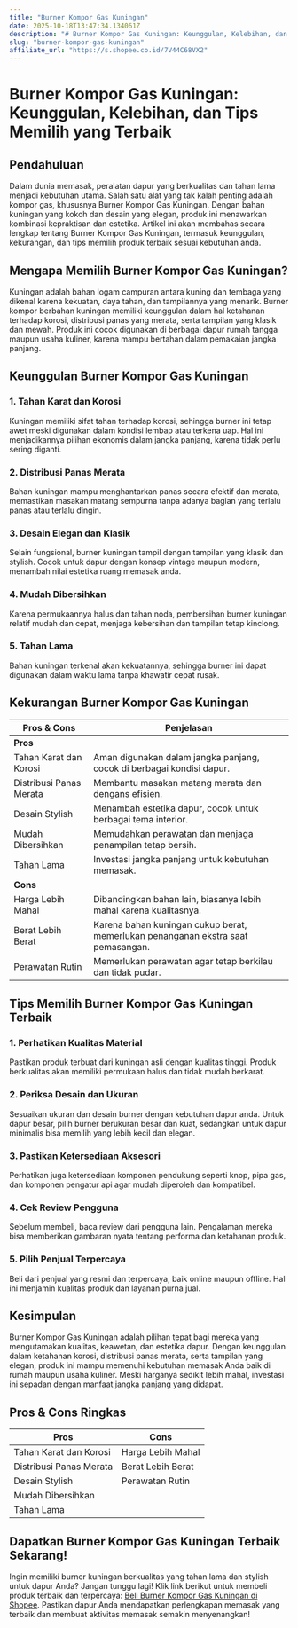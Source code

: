 ```yaml
---
title: "Burner Kompor Gas Kuningan"
date: 2025-10-18T13:47:34.134061Z
description: "# Burner Kompor Gas Kuningan: Keunggulan, Kelebihan, dan Tips Memilih yang Terbaik..."
slug: "burner-kompor-gas-kuningan"
affiliate_url: "https://s.shopee.co.id/7V44C68VX2"
---
```

# Burner Kompor Gas Kuningan: Keunggulan, Kelebihan, dan Tips Memilih yang Terbaik

## Pendahuluan

Dalam dunia memasak, peralatan dapur yang berkualitas dan tahan lama menjadi kebutuhan utama. Salah satu alat yang tak kalah penting adalah kompor gas, khususnya Burner Kompor Gas Kuningan. Dengan bahan kuningan yang kokoh dan desain yang elegan, produk ini menawarkan kombinasi kepraktisan dan estetika. Artikel ini akan membahas secara lengkap tentang Burner Kompor Gas Kuningan, termasuk keunggulan, kekurangan, dan tips memilih produk terbaik sesuai kebutuhan anda.

## Mengapa Memilih Burner Kompor Gas Kuningan?

Kuningan adalah bahan logam campuran antara kuning dan tembaga yang dikenal karena kekuatan, daya tahan, dan tampilannya yang menarik. Burner kompor berbahan kuningan memiliki keunggulan dalam hal ketahanan terhadap korosi, distribusi panas yang merata, serta tampilan yang klasik dan mewah. Produk ini cocok digunakan di berbagai dapur rumah tangga maupun usaha kuliner, karena mampu bertahan dalam pemakaian jangka panjang.

## Keunggulan Burner Kompor Gas Kuningan

### 1. Tahan Karat dan Korosi

Kuningan memiliki sifat tahan terhadap korosi, sehingga burner ini tetap awet meski digunakan dalam kondisi lembap atau terkena uap. Hal ini menjadikannya pilihan ekonomis dalam jangka panjang, karena tidak perlu sering diganti.

### 2. Distribusi Panas Merata

Bahan kuningan mampu menghantarkan panas secara efektif dan merata, memastikan masakan matang sempurna tanpa adanya bagian yang terlalu panas atau terlalu dingin.

### 3. Desain Elegan dan Klasik

Selain fungsional, burner kuningan tampil dengan tampilan yang klasik dan stylish. Cocok untuk dapur dengan konsep vintage maupun modern, menambah nilai estetika ruang memasak anda.

### 4. Mudah Dibersihkan

Karena permukaannya halus dan tahan noda, pembersihan burner kuningan relatif mudah dan cepat, menjaga kebersihan dan tampilan tetap kinclong.

### 5. Tahan Lama

Bahan kuningan terkenal akan kekuatannya, sehingga burner ini dapat digunakan dalam waktu lama tanpa khawatir cepat rusak.

## Kekurangan Burner Kompor Gas Kuningan

| Pros & Cons                | Penjelasan                                                               |
|----------------------------|---------------------------------------------------------------------------|
| **Pros**                  |                                                                           |
| Tahan Karat dan Korosi   | Aman digunakan dalam jangka panjang, cocok di berbagai kondisi dapur. |
| Distribusi Panas Merata  | Membantu masakan matang merata dan dengans efisien.                     |
| Desain Stylish           | Menambah estetika dapur, cocok untuk berbagai tema interior.            |
| Mudah Dibersihkan        | Memudahkan perawatan dan menjaga penampilan tetap bersih.              |
| Tahan Lama               | Investasi jangka panjang untuk kebutuhan memasak.                      |
| **Cons**                  |                                                                           |
| Harga Lebih Mahal       | Dibandingkan bahan lain, biasanya lebih mahal karena kualitasnya.      |
| Berat Lebih Berat       | Karena bahan kuningan cukup berat, memerlukan penanganan ekstra saat pemasangan. |
| Perawatan Rutin         | Memerlukan perawatan agar tetap berkilau dan tidak pudar.             |

## Tips Memilih Burner Kompor Gas Kuningan Terbaik

### 1. Perhatikan Kualitas Material

Pastikan produk terbuat dari kuningan asli dengan kualitas tinggi. Produk berkualitas akan memiliki permukaan halus dan tidak mudah berkarat.

### 2. Periksa Desain dan Ukuran

Sesuaikan ukuran dan desain burner dengan kebutuhan dapur anda. Untuk dapur besar, pilih burner berukuran besar dan kuat, sedangkan untuk dapur minimalis bisa memilih yang lebih kecil dan elegan.

### 3. Pastikan Ketersediaan Aksesori

Perhatikan juga ketersediaan komponen pendukung seperti knop, pipa gas, dan komponen pengatur api agar mudah diperoleh dan kompatibel.

### 4. Cek Review Pengguna

Sebelum membeli, baca review dari pengguna lain. Pengalaman mereka bisa memberikan gambaran nyata tentang performa dan ketahanan produk.

### 5. Pilih Penjual Terpercaya

Beli dari penjual yang resmi dan terpercaya, baik online maupun offline. Hal ini menjamin kualitas produk dan layanan purna jual.

## Kesimpulan

Burner Kompor Gas Kuningan adalah pilihan tepat bagi mereka yang mengutamakan kualitas, keawetan, dan estetika dapur. Dengan keunggulan dalam ketahanan korosi, distribusi panas merata, serta tampilan yang elegan, produk ini mampu memenuhi kebutuhan memasak Anda baik di rumah maupun usaha kuliner. Meski harganya sedikit lebih mahal, investasi ini sepadan dengan manfaat jangka panjang yang didapat.

## Pros & Cons Ringkas

| Pros                     | Cons                          |
|-------------------------|------------------------------|
| Tahan Karat dan Korosi | Harga Lebih Mahal          |
| Distribusi Panas Merata| Berat Lebih Berat           |
| Desain Stylish          | Perawatan Rutin             |
| Mudah Dibersihkan       |                              |
| Tahan Lama              |                              |

## Dapatkan Burner Kompor Gas Kuningan Terbaik Sekarang!

Ingin memiliki burner kuningan berkualitas yang tahan lama dan stylish untuk dapur Anda? Jangan tunggu lagi! Klik link berikut untuk membeli produk terbaik dan terpercaya: [Beli Burner Kompor Gas Kuningan di Shopee](https://s.shopee.co.id/7V44C68VX2). Pastikan dapur Anda mendapatkan perlengkapan memasak yang terbaik dan membuat aktivitas memasak semakin menyenangkan!